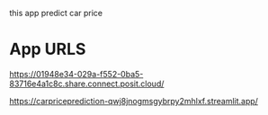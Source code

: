 this app predict car price 


# App URLS 
https://01948e34-029a-f552-0ba5-83716e4a1c8c.share.connect.posit.cloud/

https://carpriceprediction-qwj8jnogmsgybrpy2mhlxf.streamlit.app/
